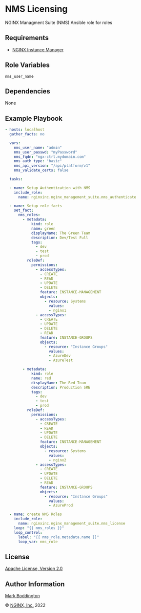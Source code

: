 NMS Licensing
=============

NGINX Managment Suite (NMS) Ansible role for roles


Requirements
------------

* [NGINX Instance Manager](https://www.nginx.com/products/nginx-instance-manager/)

Role Variables
--------------

`nms_user_name`

Dependencies
------------

None

Example Playbook
----------------

```yaml
- hosts: localhost
  gather_facts: no

  vars:
    nms_user_name: "admin"
    nms_user_passwd: "myPassword"
    nms_fqdn: "ngx-ctrl.mydomain.com"
    nms_auth_type: "basic"
    nms_api_version: "/api/platform/v1"
    nms_validate_certs: false

  tasks:

  - name: Setup Authentication with NMS
    include_role: 
      name: nginxinc.nginx_management_suite.nms_authenticate

  - name: Setup role facts
    set_fact:
      nms_roles:
        - metadata:
            kind: role
            name: green
            displayName: The Green Team
            description: Dev/Test Full
            tags:
              - dev
              - test
              - prod
          roleDef:
            permissions:
              - accessTypes:
                - CREATE
                - READ
                - UPDATE
                - DELETE
                feature: INSTANCE-MANAGEMENT
                objects:
                  - resource: Systems
                    values:
                    - nginx1
              - accessTypes:
                - CREATE
                - UPDATE
                - DELETE
                - READ
                feature: INSTANCE-GROUPS
                objects:
                  - resource: "Instance Groups"
                    values:
                    - AzureDev
                    - AzureTest

        - metadata:
            kind: role
            name: red
            displayName: The Red Team
            description: Production SRE
            tags:
              - dev
              - test
              - prod
          roleDef:
            permissions:
              - accessTypes:
                - CREATE
                - READ
                - UPDATE
                - DELETE
                feature: INSTANCE-MANAGEMENT
                objects:
                  - resource: Systems
                    values:
                    - nginx2
              - accessTypes:
                - CREATE
                - UPDATE
                - DELETE
                - READ
                feature: INSTANCE-GROUPS
                objects:
                  - resource: "Instance Groups"
                    values:
                    - AzureProd

  - name: create NMS Roles
    include_role: 
      name: nginxinc.nginx_management_suite.nms_license
    loop: "{{ nms_roles }}"
    loop_control:
      label: "{{ nms_role.metadata.name }}"
      loop_var: nms_role

```

License
-------

[Apache License, Version 2.0](./LICENSE)

Author Information
------------------

[Mark Boddington](https://github.com/TuxInvader)

&copy; [NGINX, Inc.](https://www.nginx.com/) 2022

